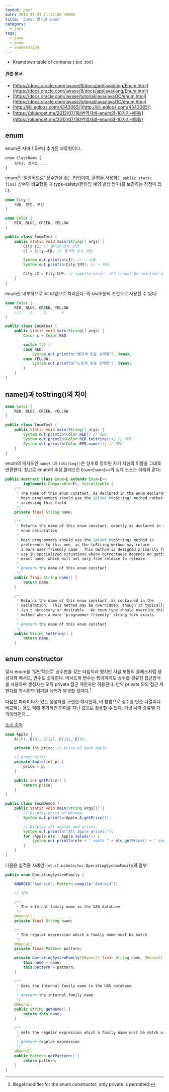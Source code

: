 ```yaml
---
layout: post
date: 2013-07-23 21:27:00 +0900
title: 'Java: 열거형 enum'
category:
  - java
tags:
  - java
  - enum
  - enumeration
---
```


* Kramdown table of contents
{:toc .toc}

#### 관련 문서
- [https://docs.oracle.com/javase/8/docs/api/java/lang/Enum.html](https://docs.oracle.com/javase/8/docs/api/java/lang/Enum.html)
- [https://docs.oracle.com/javase/tutorial/java/javaOO/enum.html](https://docs.oracle.com/javase/tutorial/java/javaOO/enum.html)
- [http://iilii.egloos.com/4343065/](http://iilii.egloos.com/4343065/)
- [https://bluepoet.me/2012/07/18/번역자바-enum의-10가지-예제/](https://bluepoet.me/2012/07/18/번역자바-enum의-10가지-예제/)

## enum

enum은 자바 1.5부터 추가된 자료형이다.

```
enum ClassName {
    상수1, 상수2, ...
}
```

enum은 '일반적으로' 상수만을 갖는 타입이며, 흔히들 사용하는 `public static final` 상수와 비교했을 때 type-safety(런타임 예외 발생 방지)를 보장하는 장점이 있다.

```java
enum City {
    서울, 인천, 부산
}

enum Color {
    RED, BLUE, GREEN, YELLOW
}

public class EnumTest {
    public static void main(String[] args) {
        City c1; // 열거형 변수 선언
        c1 = City.서울; // 열거형 상수 대입

        System.out.println(c1); // → 서울
        System.out.println(City.인천); // → 인천

        City c2 = City.대구; // compile error: 대구 cannot be resolved or is not a field
    }
}
```

enum은 내부적으로 int 타입으로 처리된다. 즉 swith문의 조건으로 사용할 수 있다:

```java
enum Color {
    RED, BLUE, GREEN, YELLOW
    //1,   2,    3,      4
}

public class EnumTest {
    public static void main(String[] args) {
        Color c = Color.RED;

        switch (c) {
        case RED:
            System.out.println("빨간색 옷을 선택함"); break;
        case YELLOW:
            System.out.println("노란색 옷을 선택함"); break;
        }
    }
}
```

## name()과 toString()의 차이

```java
enum Color {
	RED, BLUE, GREEN, YELLOW
}

public class EnumTest {
	public static void main(String[] args) {
		System.out.println(Color.RED); // RED
		System.out.println(Color.RED.toString()); // RED
		System.out.println(Color.RED.name()); // RED
	}
}
```

enum의 메서드인 `name()`과 `toString()`은 상수로 정의된 자기 자신의 이름을 그대로 반환한다. 참고로 enum의 추상 클래스인 `Enum<Enum<E>>`의 실제 소스는 아래와 같다:

```java
public abstract class Enum<E extends Enum<E>>
        implements Comparable<E>, Serializable {
    /**
     * The name of this enum constant, as declared in the enum declaration.
     * Most programmers should use the {@link #toString} method rather than
     * accessing this field.
     */
    private final String name;

    /**
     * Returns the name of this enum constant, exactly as declared in its
     * enum declaration.
     *
     * Most programmers should use the {@link #toString} method in
     * preference to this one, as the toString method may return
     * a more user-friendly name.  This method is designed primarily for
     * use in specialized situations where correctness depends on getting the
     * exact name, which will not vary from release to release.
     *
     * @return the name of this enum constant
     */
    public final String name() {
        return name;
    }

    /**
     * Returns the name of this enum constant, as contained in the
     * declaration.  This method may be overridden, though it typically
     * isn't necessary or desirable.  An enum type should override this
     * method when a more "programmer-friendly" string form exists.
     *
     * @return the name of this enum constant
     */
    public String toString() {
        return name;
    }
```

## enum constructor

앞서 enum을 '일반적으로' 상수만을 갖는 타입이라 했지만 사실 보통의 클래스처럼 생성자와 메서드, 변수도 소유한다. 메서드와 변수는 특이하게도 상수를 경유한 접근방식을 사용하며 생성자는 오직 private 접근 제한자만 허용한다. 만약 private 외의 접근 제한자를 명시하면 컴파일 에러가 발생할 것이다.[^1]

다음은 파라미터가 있는 생성자를 구현한 예시인데, 이 방법으로 상수를 단순 나열이나 비교하는 용도 외에 추가적인 의미를 지닌 값으로 활용할 수 있다. 가령 사과 종류별 가격이라던지...

[소스 출처](http://www.java2s.com/Code/Java/Language-Basics/Useanenumconstructorinstancevariableandmethod.htm)

```java
enum Apple {
    A(10), B(9), C(12), D(15), E(8);

    private int price; // price of each apple

    // Constructor
    private Apple(int p) {
        price = p;
    }

    public int getPrice() {
        return price;
    }
}

public class EnumDemo3 {
    public static void main(String args[]) {
        // Display price of Winsap.
        System.out.println(Apple.A.getPrice());

        // Display all apples and prices.
        System.out.println("All apple prices:");
        for (Apple ele : Apple.values()) {
            System.out.println(ele + " costs " + ele.getPrice() + " cents.");
        }
    }
}
```

다음은 실적용 사례인 `net.sf.uadetector.OperatingSystemFamily`의 일부:

```java
public enum OperatingSystemFamily {

    ANDROID("Android", Pattern.compile("Android")),

    // 생략

    /**
     * The internal family name in the UAS database.
     */
    @Nonnull
    private final String name;

    /**
     * The regular expression which a family name must be match.
     */
    @Nonnull
    private final Pattern pattern;

    private OperatingSystemFamily(@Nonnull final String name, @Nonnull final Pattern pattern) {
        this.name = name;
        this.pattern = pattern;
    }

    /**
     * Gets the internal family name in the UAS database.
     *
     * @return the internal family name
     */
    @Nonnull
    public String getName() {
        return this.name;
    }

    /**
     * Gets the regular expression which a family name must be match with.
     *
     * @return regular expression
     */
    @Nonnull
    public Pattern getPattern() {
        return pattern;
    }
}
```

[^1]: Illegal modifier for the enum constructor; only private is permitted.

